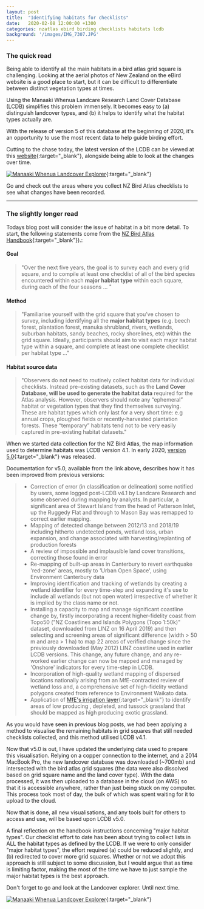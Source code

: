 ```yaml
---
layout: post
title:  "Identifying habitats for checklists"
date:   2020-02-08 12:00:00 +1300
categories: nzatlas ebird birding checklists habitats lcdb
background: '/images/IMG_7307.JPG'
---
```


### The quick read
Being able to identify all the main habitats in a bird atlas grid square is challenging. Looking at the aerial photos of New Zealand on the eBird website is a good place to start, but it can be difficult to differentiate between distinct vegetation types at times. 

Using the Manaaki Whenua Landcare Research Land Cover Database (LCDB) simplifies this problem immensely. It becomes easy to (a) distinguish landcover types, and (b) it helps to identify what the habitat types actually are.

With the release of version 5 of this database at the beginning of 2020, it's an opportunity to use the most recent data to help guide birding effort.

Cutting to the chase today, the latest version of the LCDB can be viewed at this [website](https://vizbe.landcareresearch.co.nz){:target="_blank"}, alongside being able to look at the changes over time.

[![Manaaki Whenua Landcover Explorer]({{site.url}}/images/LCDB-Explorer.PNG "Manaaki Whenua Landcover Explorer")](https://vizbe.landcareresearch.co.nz){:target="_blank"}

Go and check out the areas where you collect NZ Bird Atlas checklists to see what changes have been recorded.

---

### The slightly longer read

Todays blog post will consider the issue of habitat in a bit more detail. To start, the following statements come from the [NZ Bird Atlas Handbook](https://birdatlas.co.nz/assets/0ee293e775/New-Zealand-Bird-Atlas-Handbook-version-1.pdf "PDF Handbook"){:target="_blank"}).:

#### Goal
>"Over the next five years, the goal is to survey each and every grid square, and to compile at least one checklist of all of the bird species encountered within each **major habitat type** within each square, during each of the four seasons ... "

#### Method
>"Familiarise yourself with the grid square that you’ve chosen to survey, including identifying all the **major habitat types** (e.g. beech forest, plantation forest, manuka shrubland, rivers, wetlands, suburban habitats, sandy beaches, rocky shorelines, etc) within the grid square. Ideally, participants should aim to visit each major habitat type within a square, and complete at least one complete checklist per habitat type ..." 

#### Habitat source data
>"Observers do not need to routinely collect habitat data for individual checklists. Instead pre-existing datasets, such as the **Land Cover Database, will be used to generate the habitat data** required for the Atlas analysis. However, observers should note any “ephemeral” habitat or vegetation types that they find themselves surveying. These are habitat types which only last for a very short time: e.g annual crops, ploughed fields or recently-harvested plantation forests. These “temporary” habitats tend not to be very easily captured in pre-existing habitat datasets."

When we started data collection for the NZ Bird Atlas, the map information used to determine habitats was LCDB version 4.1. In early 2020, [version 5.0](https://lris.scinfo.org.nz/layer/104400-lcdb-v50-land-cover-database-version-50-mainland-new-zealand/ "LCDB v5.0"){:target="_blank"} was released.

Documentation for v5.0, available from the link above, describes how it has been improved from previous versions:

> - Correction of error (in classification or delineation) some notified by users, some logged post-LCDB v4.1 by Landcare Research and some observed during mapping by analysts. In particular, a significant area of Stewart Island from the head of Patterson Inlet, up the Ruggedy Flat and through to Mason Bay was remapped to correct earlier mapping.
> - Mapping of detected change between 2012/13 and 2018/19 including hitherto undetected ponds, wetland loss, urban expansion, and change associated with harvesting/replanting of production forests
> - A review of impossible and implausible land cover transitions, correcting those found in error 
> - Re-mapping of built-up areas in Canterbury to revert earthquake 'red-zone' areas, mostly to 'Urban Open Space', using Environment Canterbury data
> - Improving identification and tracking of wetlands by creating a wetland identifier for every time-step and expanding it's use to include all wetlands (but not open water) irrespective of whether it is implied by the class name or not. 
> - Installing a capacity to map and manage significant coastline change by, firstly incorporating a recent higher-fidelity coast from Topo50 ("NZ Coastlines and Islands Polygons (Topo 1:50k)" dataset, downloaded from LINZ on 16 April 2019) and then selecting and screening areas of significant difference (width > 50 m and area > 1 ha) to map 22 areas of verified change since the previously downloaded (May 2012) LINZ coastline used in earlier LCDB versions. This change, any future change, and any re-worked earlier change can now be mapped and managed by 'Onshore' indicators for every time-step in LCDB.
> - Incorporation of high-quality wetland mapping of dispersed locations nationally arising from an MfE-contracted review of wetland loss and, a comprehensive set of high-fidelity wetland polygons created from reference to Environment Waikato data.
> - Application of [MfE's irrigation layer](https://data.mfe.govt.nz/layer/90838-irrigated-land-area-2017/ "MFE's irrigation layer"){:target="_blank"} to identify areas of low producing , depleted, and tussock grassland that should be mapped as high producing exotic grassland.

As you would have seen in previous blog posts, we had been applying a method to visualise the remaining habitats in grid squares that still needed checklists collected, and this method utilised LCDB v4.1. 

Now that v5.0 is out, I have updated the underlying data used to prepare this visualisation. Relying on a copper connection to the internet, and a 2014 MacBook Pro, the new landcover database was downloaded (~700mb) and intersected with the bird atlas grid squares (the data were also dissolved based on grid square name and the land cover type). With the data processed, it was then uploaded to a database in the cloud (on AWS) so that it is accessible anywhere, rather than just being stuck on my computer. This process took most of day, the bulk of which was spent waiting for it to upload to the cloud.

Now that is done, all new visualisations, and any tools built for others to access and use, will be based upon LCDB v5.0.

A final reflection on the handbook instructions concerning "major habitat types". Our checklist effort to date has been about trying to collect lists in ALL the habitat types as defined by the LCDB. If we were to only consider "major habitat types", the effort required (a) could be reduced slightly, and (b) redirected to cover more grid squares. Whether or not we adopt this approach is still subject to some discussion, but I would argue that as time is limiting factor, making the most of the time we have to just sample the major habitat types is the best approach. 

Don't forget to go and look at the Landcover explorer. Until next time.

[![Manaaki Whenua Landcover Explorer]({{site.url}}/images/LCDB-Explorer.PNG "Manaaki Whenua Landcover Explorer")](https://vizbe.landcareresearch.co.nz){:target="_blank"}
